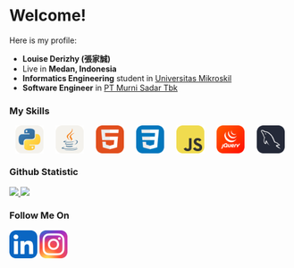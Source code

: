 # Welcome! 

Here is my profile:
 * **Louise Derizhy (張家誠)**
 * Live in **Medan, Indonesia**
 * **Informatics Engineering** student in [Universitas Mikroskil](https://www.mikroskil.ac.id/)
 * **Software Engineer** in [PT Murni Sadar Tbk](https://rsmurniteguh.com/)

### My Skills
<div style="display:flex; justify-content:space-around;">
  <img src="icons/Python-Light.svg" width="50">
  <img src="icons/Java-Light.svg" width="50">
  <img src="icons/HTML.svg" width="50">
  <img src="icons/CSS.svg" width="50">
  <img src="icons/JavaScript.svg" width="50">
  <img src="icons/JQuery.svg" width="50">
  <img src="icons/MySQL-Dark.svg" width="50">
</div>

### Github Statistic
<p align="left">
<a href="https://github.com/DerizhyLouise">
  <img height="180em" src="https://github-readme-stats-eight-theta.vercel.app/api?username=DerizhyLouise&show_icons=true&theme=synthwave&include_all_commits=true&count_private=true"/>
  <img height="180em" src="https://github-readme-stats-eight-theta.vercel.app/api/top-langs/?username=DerizhyLouise&layout=compact&langs_count=8&theme=synthwave"/>
</a>
</p>

### Follow Me On
<div>
  <a href="https://www.linkedin.com/in/louisederizhy"><img src="icons/LinkedIn.svg" width="50"></a>
  <a href="https://www.instagram.com/derizheese/"><img src="icons/Instagram.svg" width="50"></a>
</div>
